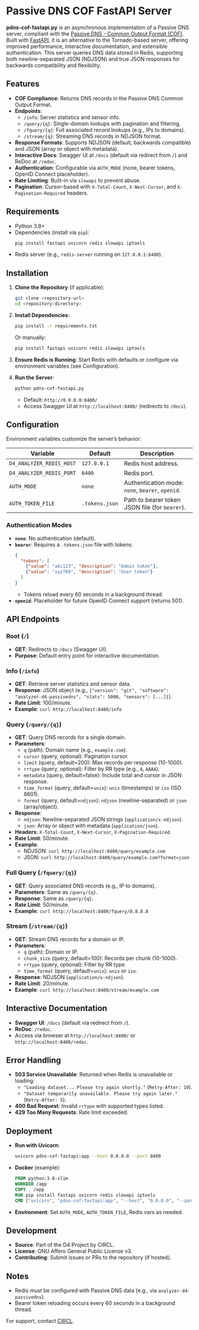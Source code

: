 # Passive DNS COF FastAPI Server

**pdns-cof-fastapi.py** is an asynchronous implementation of a Passive DNS server, compliant with the [Passive DNS - Common Output Format (COF)](https://tools.ietf.org/html/draft-dulaunoy-dnsop-passive-dns-cof). Built with [FastAPI](https://fastapi.tiangolo.com/), it is an alternative to the Tornado-based server, offering improved performance, interactive documentation, and extensible authentication. This server queries DNS data stored in Redis, supporting both newline-separated JSON (NDJSON) and true JSON responses for backwards compatibility and flexibility.

## Features

- **COF Compliance**: Returns DNS records in the Passive DNS Common Output Format.
- **Endpoints**: 
  - `/info`: Server statistics and sensor info.
  - `/query/{q}`: Single-domain lookups with pagination and filtering.
  - `/fquery/{q}`: Full associated record lookups (e.g., IPs to domains).
  - `/stream/{q}`: Streaming DNS records in NDJSON format.
- **Response Formats**: Supports NDJSON (default, backwards compatible) and JSON (array or object with metadata).
- **Interactive Docs**: Swagger UI at `/docs` (default via redirect from `/`) and ReDoc at `/redoc`.
- **Authentication**: Configurable via `AUTH_MODE` (none, bearer tokens, OpenID Connect placeholder).
- **Rate Limiting**: Built-in via `slowapi` to prevent abuse.
- **Pagination**: Cursor-based with `X-Total-Count`, `X-Next-Cursor`, and `X-Pagination-Required` headers.

## Requirements

- Python 3.8+
- Dependencies (install via `pip`):
  ```bash
  pip install fastapi uvicorn redis slowapi iptools
  ```
- Redis server (e.g., `redis-server` running on `127.0.0.1:6400`).

## Installation

1. **Clone the Repository** (if applicable):
   ```bash
   git clone <repository-url>
   cd <repository-directory>
   ```

2. **Install Dependencies**:
   ```bash
   pip install -r requirements.txt
   ```
   Or manually:
   ```bash
   pip install fastapi uvicorn redis slowapi iptools
   ```

3. **Ensure Redis is Running**:
   Start Redis with defaults or configure via environment variables (see Configuration).

4. **Run the Server**:
   ```bash
   python pdns-cof-fastapi.py
   ```
   - Default: `http://0.0.0.0:8400/`
   - Access Swagger UI at `http://localhost:8400/` (redirects to `/docs`).

## Configuration

Environment variables customize the server’s behavior:

| Variable                  | Default                | Description                                      |
|---------------------------|------------------------|--------------------------------------------------|
| `D4_ANALYZER_REDIS_HOST`  | `127.0.0.1`           | Redis host address.                              |
| `D4_ANALYZER_REDIS_PORT`  | `6400`                | Redis port.                                      |
| `AUTH_MODE`               | `none`                | Authentication mode: `none`, `bearer`, `openid`. |
| `AUTH_TOKEN_FILE`         | `.tokens.json`        | Path to bearer token JSON file (for `bearer`).   |

### Authentication Modes
- **`none`**: No authentication (default).
- **`bearer`**: Requires a `.tokens.json` file with tokens:
  ```json
  {
    "tokens": [
      {"value": "abc123", "description": "Admin token"},
      {"value": "xyz789", "description": "User token"}
    ]
  }
  ```
  - Tokens reload every 60 seconds in a background thread.
- **`openid`**: Placeholder for future OpenID Connect support (returns 501).

## API Endpoints

### Root (`/`)
- **GET**: Redirects to `/docs` (Swagger UI).
- **Purpose**: Default entry point for interactive documentation.

### Info (`/info`)
- **GET**: Retrieve server statistics and sensor data.
- **Response**: JSON object (e.g., `{"version": "git", "software": "analyzer-d4-passivedns", "stats": 5000, "sensors": [...]}`).
- **Rate Limit**: 100/minute.
- **Example**: `curl http://localhost:8400/info`

### Query (`/query/{q}`)
- **GET**: Query DNS records for a single domain.
- **Parameters**:
  - `q` (path): Domain name (e.g., `example.com`).
  - `cursor` (query, optional): Pagination cursor.
  - `limit` (query, default=200): Max records per response (10-1000).
  - `rrtype` (query, optional): Filter by RR type (e.g., `A`, `AAAA`).
  - `metadata` (query, default=false): Include total and cursor in JSON response.
  - `time_format` (query, default=`unix`): `unix` (timestamps) or `iso` (ISO 8601).
  - `format` (query, default=`ndjson`): `ndjson` (newline-separated) or `json` (array/object).
- **Response**:
  - `ndjson`: Newline-separated JSON strings (`application/x-ndjson`).
  - `json`: Array or object with metadata (`application/json`).
- **Headers**: `X-Total-Count`, `X-Next-Cursor`, `X-Pagination-Required`.
- **Rate Limit**: 50/minute.
- **Example**:
  - NDJSON: `curl http://localhost:8400/query/example.com`
  - JSON: `curl http://localhost:8400/query/example.com?format=json`

### Full Query (`/fquery/{q}`)
- **GET**: Query associated DNS records (e.g., IP to domains).
- **Parameters**: Same as `/query/{q}`.
- **Response**: Same as `/query/{q}`.
- **Rate Limit**: 50/minute.
- **Example**: `curl http://localhost:8400/fquery/8.8.8.8`

### Stream (`/stream/{q}`)
- **GET**: Stream DNS records for a domain or IP.
- **Parameters**:
  - `q` (path): Domain or IP.
  - `chunk_size` (query, default=100): Records per chunk (10-1000).
  - `rrtype` (query, optional): Filter by RR type.
  - `time_format` (query, default=`unix`): `unix` or `iso`.
- **Response**: NDJSON (`application/x-ndjson`).
- **Rate Limit**: 20/minute.
- **Example**: `curl http://localhost:8400/stream/example.com`

## Interactive Documentation
- **Swagger UI**: `/docs` (default via redirect from `/`).
- **ReDoc**: `/redoc`.
- Access via browser at `http://localhost:8400/` or `http://localhost:8400/redoc`.

## Error Handling
- **503 Service Unavailable**: Returned when Redis is unavailable or loading:
  - `"Loading dataset... Please try again shortly."` (`Retry-After: 10`).
  - `"Dataset temporarily unavailable. Please try again later."` (`Retry-After: 5`).
- **400 Bad Request**: Invalid `rrtype` with supported types listed.
- **429 Too Many Requests**: Rate limit exceeded.

## Deployment
- **Run with Uvicorn**:
  ```bash
  uvicorn pdns-cof-fastapi:app --host 0.0.0.0 --port 8400
  ```
- **Docker** (example):
  ```dockerfile
  FROM python:3.8-slim
  WORKDIR /app
  COPY . /app
  RUN pip install fastapi uvicorn redis slowapi iptools
  CMD ["uvicorn", "pdns-cof-fastapi:app", "--host", "0.0.0.0", "--port", "8400"]
  ```
- **Environment**: Set `AUTH_MODE`, `AUTH_TOKEN_FILE`, Redis vars as needed.

## Development
- **Source**: Part of the D4 Project by CIRCL.
- **License**: GNU Affero General Public License v3.
- **Contributing**: Submit issues or PRs to the repository (if hosted).

## Notes
- Redis must be configured with Passive DNS data (e.g., via `analyzer-d4-passivedns`).
- Bearer token reloading occurs every 60 seconds in a background thread.

For support, contact [CIRCL](mailto:info@circl.lu).

